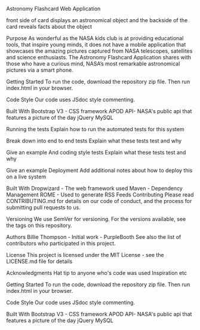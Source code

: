 Astronomy Flashcard Web Application

front side of card displays an astronomical object and the backside of the card reveals facts about the object


Purpose
As wonderful as the NASA kids club is at providing educational tools, that inspire young minds, it does not have a mobile application that showcases the amazing pictures captured from NASA telescopes, satellites and science enthusiasts. The Astronomy Flashcard Application shares with those who have a curious mind, NASA’s most remarkable astronomical pictures  via a smart phone. 

Getting Started
To run the code, download the repository zip file. Then run index.html in your browser.

Code Style
Our code uses JSdoc style commenting.


Built With
Bootstrap V3 - CSS framework
APOD API- NASA's public api that features a picture of the day
jQuery
MySQL


Running the tests
Explain how to run the automated tests for this system

Break down into end to end tests
Explain what these tests test and why

Give an example
And coding style tests
Explain what these tests test and why

Give an example
Deployment
Add additional notes about how to deploy this on a live system

Built With
Dropwizard - The web framework used
Maven - Dependency Management
ROME - Used to generate RSS Feeds
Contributing
Please read CONTRIBUTING.md for details on our code of conduct, and the process for submitting pull requests to us.

Versioning
We use SemVer for versioning. For the versions available, see the tags on this repository.

Authors
Billie Thompson - Initial work - PurpleBooth
See also the list of contributors who participated in this project.

License
This project is licensed under the MIT License - see the LICENSE.md file for details

Acknowledgments
Hat tip to anyone who's code was used
Inspiration
etc


























Getting Started
To run the code, download the repository zip file. Then run index.html in your browser.

Code Style
Our code uses JSdoc style commenting.


Built With
Bootstrap V3 - CSS framework
APOD API- NASA's public api that features a picture of the day
jQuery
MySQL
